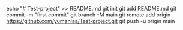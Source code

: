 echo "# Test-project" >> README.md
git init
git add README.md
git commit -m "first commit"
git branch -M main
git remote add origin https://github.com/yumaniaa/Test-project.git
git push -u origin main
